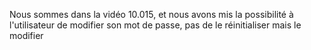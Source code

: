 Nous sommes dans la vidéo 10.015, et nous avons mis la possibilité à l'utilisateur de modifier son mot de passe, pas de le réinitialiser mais le modifier
